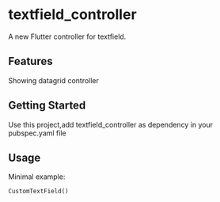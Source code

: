 # textfield_controller

A new Flutter controller for textfield.

## Features
Showing datagrid controller

## Getting Started

Use this project,add textfield_controller as dependency in your pubspec.yaml file

## Usage

Minimal example:

```dart
CustomTextField()
```